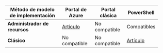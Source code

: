 |**Método de modelo de implementación**| **Portal de Azure** | **Portal clásica** | **PowerShell**|
|---|---|---|---|
| **Administrador de recursos**      |[Artículo](vpn-gateway-howto-multi-site-to-site-resource-manager-portal.md)| No compatible | Compatibles|
| **Clásico** | No compatible | No compatible | [Artículo](vpn-gateway-multi-site.md) | 
 